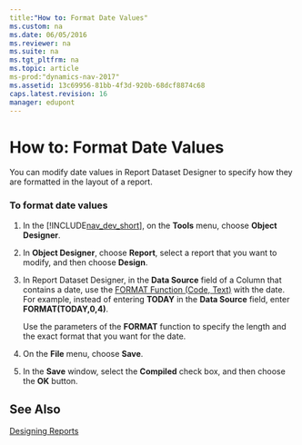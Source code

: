 ```yaml
---
title:"How to: Format Date Values"
ms.custom: na
ms.date: 06/05/2016
ms.reviewer: na
ms.suite: na
ms.tgt_pltfrm: na
ms.topic: article
ms-prod:"dynamics-nav-2017"
ms.assetid: 13c69956-81bb-4f3d-920b-68dcf8874c68
caps.latest.revision: 16
manager: edupont
---
```

# How to: Format Date Values
You can modify date values in Report Dataset Designer to specify how they are formatted in the layout of a report.  
  
### To format date values  
  
1.  In the [!INCLUDE[nav_dev_short](includes/nav_dev_short_md.md)], on the **Tools** menu, choose **Object Designer**.  
  
2.  In **Object Designer**, choose **Report**, select a report that you want to modify, and then choose **Design**.  
  
3.  In Report Dataset Designer, in the **Data Source** field of a Column that contains a date, use the [FORMAT Function \(Code, Text\)](FORMAT-Function--Code--Text-.md) with the date. For example, instead of entering **TODAY** in the **Data Source** field, enter **FORMAT\(TODAY,0,4\)**.  
  
     Use the parameters of the **FORMAT** function to specify the length and the exact format that you want for the date.  
  
4.  On the **File** menu, choose **Save**.  
  
5.  In the **Save** window, select the **Compiled** check box, and then choose the **OK** button.  
  
## See Also  
 [Designing Reports](Designing-Reports.md)